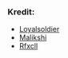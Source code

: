 ### Kredit:
- [Loyalsoldier](https://github.com/Loyalsoldier/v2ray-rules-dat)
- [Malikshi](https://github.com/malikshi/v2ray-rules-dat)
- [Rfxcll](https://github.com/rfxcll/v2ray-rules-dat)
